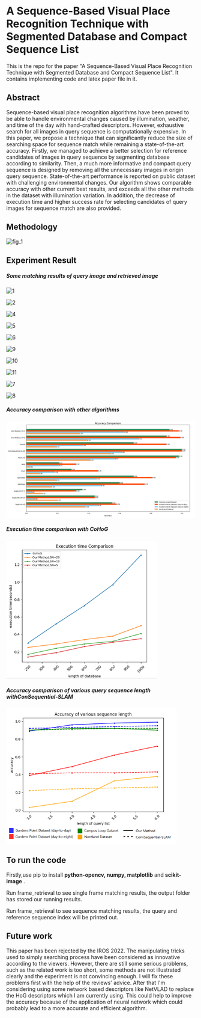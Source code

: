 # A Sequence-Based Visual Place Recognition Technique with Segmented Database and Compact Sequence List

This is the repo for the paper "A Sequence-Based Visual Place Recognition Technique with Segmented Database and Compact Sequence List". It contains implementing code and latex paper file in it. 

## Abstract

Sequence-based visual place recognition algorithms have been proved to be able to handle environmental changes caused by illumination, weather, and time of the day with hand-crafted descriptors. However, exhaustive search for all images in query sequence is computationally expensive. In this paper, we propose a technique that can significantly reduce the size of searching space for sequence match while remaining a state-of-the-art accuracy. Firstly, we managed to achieve a better selection for reference candidates of images in query sequence by segmenting database according to similarity. Then, a much more informative and compact query sequence is designed by removing all the unnecessary images in origin query sequence. State-of-the-art performance is reported on public dataset with challenging environmental changes. Our algorithm shows comparable accuracy with other current best results, and exceeds all the other methods in the dataset with illumination variation. In addition, the decrease of execution time and higher success rate for selecting candidates of query images for sequence match are also provided.

## Methodology

![fig_1](D:\GitHub\Sequence-Based-VPR\pictures\fig_1.png)

## Experiment Result

##### Some matching results of query image and retrieved image

![1](D:\GitHub\Sequence-Based-VPR\pictures\1.jpg)

![2](D:\GitHub\Sequence-Based-VPR\pictures\2.jpg)

![4](D:\GitHub\Sequence-Based-VPR\pictures\4.jpg)

![5](D:\GitHub\Sequence-Based-VPR\pictures\5.jpg)

![6](D:\GitHub\Sequence-Based-VPR\pictures\6.jpg)

![9](D:\GitHub\Sequence-Based-VPR\pictures\9.jpg)

![10](D:\GitHub\Sequence-Based-VPR\pictures\10.jpg)

![11](D:\GitHub\Sequence-Based-VPR\pictures\11.jpg)

![7](D:\GitHub\Sequence-Based-VPR\pictures\7.jpg)

![8](D:\GitHub\Sequence-Based-VPR\pictures\8.jpg)

##### Accuracy comparison with other algorithms

<img src=".\pictures\fig_2.png" alt="fig_2" style="zoom: 50%;" />

##### Execution time comparison with CoHoG

<img src=".\pictures\fig_3.png" alt="fig_3" style="zoom: 67%;" />

##### Accuracy comparison of various query sequence length withConSequential-SLAM

<img src=".\pictures\fig_4.png" alt="fig_4" style="zoom:67%;" />

## To run the code

 Firstly,use pip to install **python-opencv, numpy, matplotlib** and **scikit-image** .

Run frame_retrieval to see single frame matching results, the output folder has stored our running results.

Run frame_retrieval to see sequence matching results, the query and reference sequence index will be printed out.

## Future work

This paper has been rejected by the IROS 2022. The manipulating tricks  used to simply searching process have been considered as innovative according to the viewers. However, there are still some serious problems, such as the related work is too short, some methods are not illustrated clearly and the experiment is not convincing enough. I will fix these problems first with the help of the reviews' advice. After that I'm considering using some network based descriptors like NetVLAD to replace the HoG descriptors which I am currently using. This could help to improve the accuracy because of the application of neural network which could probably lead to a more accurate and efficient algorithm. 

 
